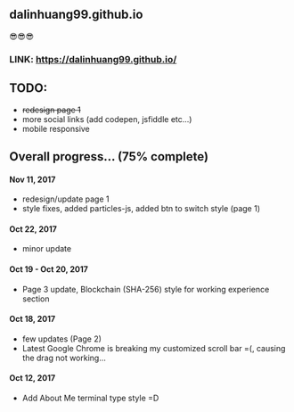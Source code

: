 

## dalinhuang99.github.io

:sunglasses::sunglasses::sunglasses:
### LINK: https://dalinhuang99.github.io/


## TODO: 
* ~~redesign page 1~~
* more social links (add codepen, jsfiddle etc...)
* mobile responsive


## Overall progress... (75% complete)

#### Nov 11, 2017
* redesign/update page 1
* style fixes, added particles-js, added btn to switch style (page 1)

#### Oct 22, 2017
* minor update

#### Oct 19 - Oct 20, 2017
* Page 3 update, Blockchain (SHA-256) style for working experience section

#### Oct 18, 2017
* few updates (Page 2)
* Latest Google Chrome is breaking my customized scroll bar =(, causing the drag not working...

#### Oct 12, 2017

* Add About Me terminal type style =D


